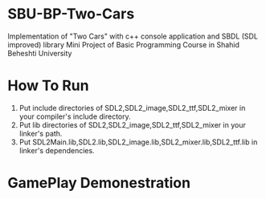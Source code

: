 # SBU-BP-Two-Cars
Implementation of "Two Cars" with c++ console application and SBDL (SDL improved) library
Mini Project of Basic Programming Course in Shahid Beheshti University

# How To Run
1. Put include directories of SDL2,SDL2_image,SDL2_ttf,SDL2_mixer in your compiler's include directory.
2. Put lib directories of SDL2,SDL2_image,SDL2_ttf,SDL2_mixer in your linker's path.
3. Put SDL2Main.lib,SDL2.lib,SDL2_image.lib,SDL2_mixer.lib,SDL2_ttf.lib in linker's dependencies.


# GamePlay Demonestration
